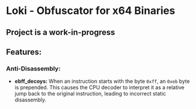 # Loki - Obfuscator for x64 Binaries

## Project is a work-in-progress

## Features:

### Anti-Disassembly:

*   **ebff_decoys:** When an instruction starts with the byte `0xff`, an `0xeb` byte is prepended. This causes the CPU decoder to interpret it as a relative jump back to the original instruction, leading to incorrect static disassembly.